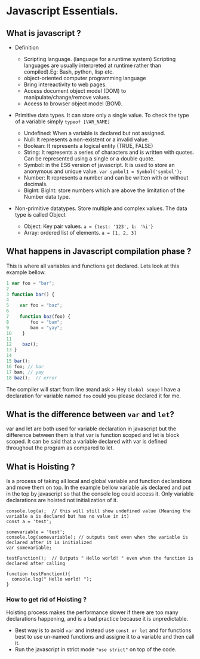  # Javascript Essentials.
 
 
## What is javascript ?
- Definition 
  - Scripting language. (language for a runtime system) Scripting languages are usually interpreted at runtime rather than compiled).Eg: Bash, python, lisp etc.
  - object-oriented computer programming language
  - Bring intereactivity to web pages.
  - Access document object model (DOM) to manipulate/change/remove values.
  - Access to browser object model (BOM).
  
- Primitive data types. It can store only a single value. To check the type of a variable simply `typeof [VAR_NAME]`
  - Undefined: When a variable is declared but not assigned.
  - Null: It represents a non-existent or a invalid value.
  - Boolean: It represents a logical entity (TRUE, FALSE)
  - String: It represents a series of characters and is written with quotes. Can be represented using a single or a double quote.
  - Symbol: in the ES6 version of javascript. It is used to store an anonymous and unique value. `var symbol1 = Symbol('symbol');`
  - Number: It represents a number and can be written with or without decimals.
  - BigInt: BigInt: store numbers which are above the limitation of the Number data type. 

- Non-primitive datatypes. Store multiple and complex values. The data type is called Object
  - Object: Key pair values. `a = {test: '123', b: 'hi'} `
  - Array: ordered list of elements. `a = [1, 2, 3]`

## What happens in Javascript compilation phase ?
This is where all variables and functions get declared.
Lets look at this example bellow.

```javascript
1 var foo = "bar";
2
3 function bar() {
4
5    var foo = "baz";
6
7    function baz(foo) {
8        foo = "bam";
9        bam = "yay";
10    }
11
12    baz();
13 }
14
15 bar();
16 foo; // bar
17 bam; // yay
18 baz();  // error
```
The compiler will start from line `30`and ask > Hey `Global scope` I have a declaration for variable named `foo` could you please declared it for me. 
## What is the difference between `var` and `let`?
var and let are both used for variable declaration in javascript but the difference between them is that var is function scoped and let is block scoped. It can be said that a variable declared with var is defined throughout the program as compared to let.
## What is Hoisting ? 
Is a process of taking all local and global variable and function declarations and move them on top.
In the example bellow variable `a`is declared and put in the top by javascript so that the console log could access it.
Only variable declarations are hoisted not initialization of it.
```
console.log(a);  // this will still show undefined value (Meaning the variable a is declared but has no value in it)
const a = 'test';
```

```
somevariable = 'test';
console.log(somevariable); // outputs test even when the variable is declared after it is initialized	
var somevariable;
```

```
testFunction();  // Outputs " Hello world! " even when the function is declared after calling

function testFunction(){ 
  console.log(" Hello world! ");
}
```
### How to get rid of Hoisting ?
Hoisting process makes the performance slower if there are too many declarations happening, and is a bad practice because it is unpredictable.
- Best way is to avoid `var` and instead use `const or let` and for functions best to use un-named functions and assigne it to a variable and then call it.
- Run the javascript in strict mode `"use strict"` on top of the code.

